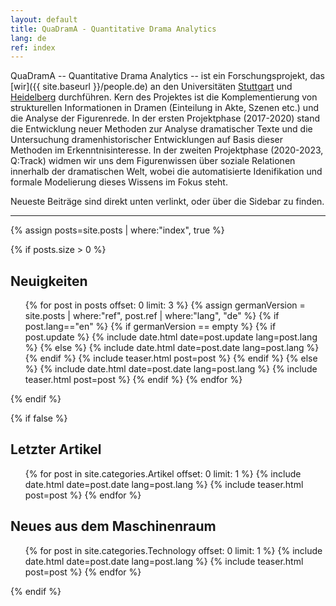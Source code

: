 ```yaml
---
layout: default
title: QuaDramA - Quantitative Drama Analytics
lang: de
ref: index
---
```


QuaDramA -- Quantitative Drama Analytics -- ist ein Forschungsprojekt, das [wir]({{ site.baseurl }}/people.de) an den Universitäten [Stuttgart](http://www.uni-stuttgart.de/) und [Heidelberg](http://www.uni-heidelberg.de/) durchführen. Kern des Projektes ist die Komplementierung von strukturellen Informationen in Dramen (Einteilung in Akte, Szenen etc.) und die Analyse der Figurenrede. In der ersten Projektphase (2017-2020) stand die Entwicklung neuer Methoden zur Analyse dramatischer Texte und die Untersuchung dramenhistorischer Entwicklungen auf Basis dieser Methoden im Erkenntnisinteresse. In der zweiten Projektphase (2020-2023, Q:Track) widmen wir uns dem Figurenwissen über soziale Relationen innerhalb der dramatischen Welt, wobei die automatisierte Idenifikation und formale Modelierung dieses Wissens im Fokus steht. 

Neueste Beiträge sind direkt unten verlinkt, oder über die Sidebar zu finden.

------
{% assign posts=site.posts | where:"index", true %}

{% if posts.size > 0 %}
## Neuigkeiten

<ul class="posts">
{% for post in posts offset: 0 limit: 3 %}
    {% assign germanVersion = site.posts | where:"ref", post.ref | where:"lang", "de" %}
	{% if post.lang=="en" %}
		{% if germanVersion == empty %}
			{% if post.update %}
				{% include date.html date=post.update lang=post.lang %}
			{% else %}
				{% include date.html date=post.date lang=post.lang %}
			{% endif %}
			{% include teaser.html post=post %}
		{% endif %}
	{% else %}
		{% include date.html date=post.date lang=post.lang %}
		{% include teaser.html post=post %}
	{% endif %}
  {% endfor %}
</ul>

<div style="clear:both;"></div>

{% endif %}

{% if false %}

## Letzter Artikel

<ul class="posts">
  {% for post in site.categories.Artikel offset: 0 limit: 1 %}
    {% include date.html date=post.date lang=post.lang %}
    {% include teaser.html post=post %}
  {% endfor %}
</ul>

<div style="clear:both;"></div>

## Neues aus dem Maschinenraum

<ul class="posts">
  {% for post in site.categories.Technology offset: 0 limit: 1 %}
  {% include date.html date=post.date lang=post.lang %}
  {% include teaser.html post=post %}
{% endfor %}
</ul>
<div style="clear:both;"></div>

{% endif %}

